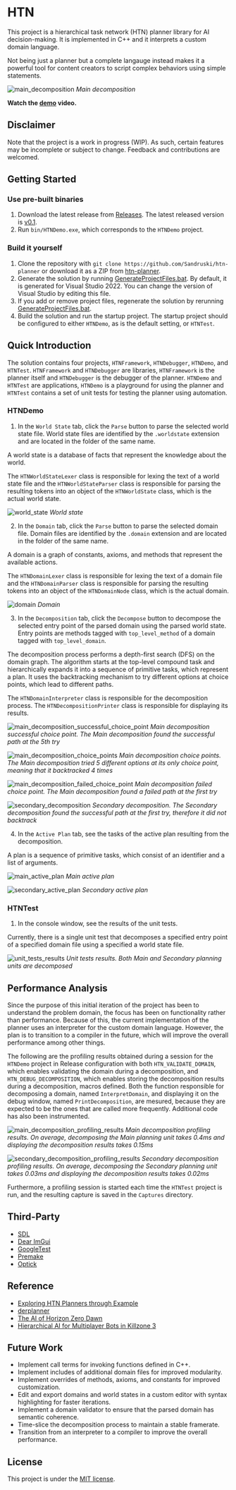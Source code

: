 # HTN
This project is a hierarchical task network (HTN) planner library for AI decision-making. It is implemented in C++ and it interprets a custom domain language.

Not being just a planner but a complete langauge instead makes it a powerful tool for content creators to script complex behaviors using simple statements.

![main_decomposition](https://github.com/Sandruski/htn-planner/blob/main/docs/images/main_decomposition.png "Main decomposition")
*Main decomposition*

**Watch the [demo](https://github.com/Sandruski/htn-planner/tree/main/docs/videos/demo.mp4) video.**

## Disclaimer
Note that the project is a work in progress (WIP). As such, certain features may be incomplete or subject to change. Feedback and contributions are welcomed.

## Getting Started

### Use pre-built binaries
1. Download the latest release from [Releases](https://github.com/Sandruski/htn-planner/releases). The latest released version is [v0.1](https://github.com/Sandruski/htn-planner/releases/tag/v0.1).
2. Run `bin/HTNDemo.exe`, which corresponds to the `HTNDemo` project.

### Build it yourself
1. Clone the repository with `git clone https://github.com/Sandruski/htn-planner` or download it as a ZIP from [htn-planner](https://github.com/Sandruski/htn-planner).
2. Generate the solution by running [GenerateProjectFiles.bat](https://github.com/Sandruski/htn-planner/blob/main/GenerateProjectFiles.bat). By default, it is generated for Visual Studio 2022. You can change the version of Visual Studio by editing this file.
3. If you add or remove project files, regenerate the solution by rerunning [GenerateProjectFiles.bat](https://github.com/Sandruski/htn-planner/blob/main/GenerateProjectFiles.bat).
4. Build the solution and run the startup project. The startup project should be configured to either `HTNDemo`, as is the default setting, or `HTNTest`.

## Quick Introduction
The solution contains four projects, `HTNFramework`, `HTNDebugger`, `HTNDemo`, and `HTNTest`. `HTNFramework` and `HTNDebugger` are libraries, `HTNFramework` is the planner itself and `HTNDebugger` is the debugger of the planner. `HTNDemo` and `HTNTest` are applications, `HTNDemo` is a playground for using the planner and `HTNTest` contains a set of unit tests for testing the planner using automation.

### HTNDemo
1. In the `World State` tab, click the `Parse` button to parse the selected world state file. World state files are identified by the `.worldstate` extension and are located in the folder of the same name.

A world state is a database of facts that represent the knowledge about the world.

The `HTNWorldStateLexer` class is responsible for lexing the text of a world state file and the `HTNWorldStateParser` class is responsible for parsing the resulting tokens into an object of the `HTNWorldState` class, which is the actual world state.

![world_state](https://github.com/Sandruski/htn-planner/blob/main/docs/images/world_state.png "World state")
*World state*

2. In the `Domain` tab, click the `Parse` button to parse the selected domain file. Domain files are identified by the `.domain` extension and are located in the folder of the same name.

A domain is a graph of constants, axioms, and methods that represent the available actions.

The `HTNDomainLexer` class is responsible for lexing the text of a domain file and the `HTNDomainParser` class is responsible for parsing the resulting tokens into an object of the `HTNDomainNode` class, which is the actual domain.

![domain](https://github.com/Sandruski/htn-planner/blob/main/docs/images/domain.png "Domain")
*Domain*

3. In the `Decomposition` tab, click the `Decompose` button to decompose the selected entry point of the parsed domain using the parsed world state. Entry points are methods tagged with `top_level_method` of a domain tagged with `top_level_domain`.

The decomposition process performs a depth-first search (DFS) on the domain graph. The algorithm starts at the top-level compound task and hierarchically expands it into a sequence of primitive tasks, which represent a plan. It uses the backtracking mechanism to try different options at choice points, which lead to different paths.

The `HTNDomainInterpreter` class is responsible for the decomposition process. The `HTNDecompositionPrinter` class is responsible for displaying its results.

![main_decomposition_successful_choice_point](https://github.com/Sandruski/htn-planner/blob/main/docs/images/main_decomposition_successful_choice_point.png "Main decomposition successful choice point")
*Main decomposition successful choice point. The Main decomposition found the successful path at the 5th try*

![main_decomposition_choice_points](https://github.com/Sandruski/htn-planner/blob/main/docs/images/main_decomposition_choice_points.png "Main decomposition choice points")
*Main decomposition choice points. The Main decomposition tried 5 different options at its only choice point, meaning that it backtracked 4 times*

![main_decomposition_failed_choice_point](https://github.com/Sandruski/htn-planner/blob/main/docs/images/main_decomposition_failed_choice_point.png "Main decomposition failed choice point")
*Main decomposition failed choice point. The Main decomposition found a failed path at the first try*

![secondary_decomposition](https://github.com/Sandruski/htn-planner/blob/main/docs/images/secondary_decomposition.png "Secondary decomposition")
*Secondary decomposition. The Secondary decomposition found the successful path at the first try, therefore it did not backtrack*

4. In the `Active Plan` tab, see the tasks of the active plan resulting from the decomposition.

A plan is a sequence of primitive tasks, which consist of an identifier and a list of arguments.

![main_active_plan](https://github.com/Sandruski/htn-planner/blob/main/docs/images/main_active_plan.png "Main active plan")
*Main active plan*

![secondary_active_plan](https://github.com/Sandruski/htn-planner/blob/main/docs/images/secondary_active_plan.png "Secondary active plan")
*Secondary active plan*

### HTNTest
1. In the console window, see the results of the unit tests.

Currently, there is a single unit test that decomposes a specified entry point of a specified domain file using a specified a world state file.

![unit_tests_results](https://github.com/Sandruski/htn-planner/blob/main/docs/images/unit_tests_results.png "Unit tests results")
*Unit tests results. Both Main and Secondary planning units are decomposed*

## Performance Analysis

Since the purpose of this initial iteration of the project has been to understand the problem domain, the focus has been on functionality rather than performance. Because of this, the current implementation of the planner uses an interpreter for the custom domain language. However, the plan is to transition to a compiler in the future, which will improve the overall performance among other things.

The following are the profiling results obtained during a session for the `HTNDemo` project in Release configuration with both `HTN_VALIDATE_DOMAIN`, which enables validating the domain during a decomposition, and `HTN_DEBUG_DECOMPOSITION`, which enables storing the decomposition results during a decomposition, macros defined. Both the function responsible for decomposing a domain, named `InterpretDomain`, and displaying it on the debug window, named `PrintDecomposition`, are mesured, because they are expected to be the ones that are called more frequently. Additional code has also been instrumented.

![main_decomposition_profiling_results](https://github.com/Sandruski/htn-planner/blob/main/docs/images/main_decomposition_profiling_results.png "Main decomposition profiling results")
*Main decomposition profiling results. On average, decomposing the Main planning unit takes 0.4ms and displaying the decomposition results takes 0.15ms*

![secondary_decomposition_profiling_results](https://github.com/Sandruski/htn-planner/blob/main/docs/images/secondary_decomposition_profiling_results.png "Secondary decomposition profiling results")
*Secondary decomposition profiling results. On average, decomposing the Secondary planning unit takes 0.03ms and displaying the decomposition results takes 0.02ms*

Furthermore, a profiling session is started each time the `HTNTest` project is run, and the resulting capture is saved in the `Captures` directory.

## Third-Party
- [SDL](https://www.libsdl.org/)
- [Dear ImGui](https://github.com/ocornut/imgui)
- [GoogleTest](https://google.github.io/googletest/)
- [Premake](https://premake.github.io/)
- [Optick](https://github.com/bombomby/optick)

## Reference
- [Exploring HTN Planners
through Example](https://www.gameaipro.com/GameAIPro/GameAIPro_Chapter12_Exploring_HTN_Planners_through_Example.pdf)
- [derplanner](https://github.com/alexshafranov/derplanner)
- [The AI of Horizon Zero Dawn](https://www.guerrilla-games.com/read/the-ai-of-horizon-zero-dawn)
- [Hierarchical AI for Multiplayer
Bots in Killzone 3](https://www.gameaipro.com/GameAIPro/GameAIPro_Chapter29_Hierarchical_AI_for_Multiplayer_Bots_in_Killzone_3.pdf)

## Future Work
- Implement call terms for invoking functions defined in C++.
- Implement includes of additional domain files for improved modularity.
- Implement overrides of methods, axioms, and constants for improved customization.
- Edit and export domains and world states in a custom editor with syntax highlighting for faster iterations.
- Implement a domain validator to ensure that the parsed domain has semantic coherence.
- Time-slice the decomposition process to maintain a stable framerate.
- Transition from an interpreter to a compiler to improve the overall performance.

## License
This project is under the [MIT license](https://github.com/Sandruski/htn-planner/blob/main/LICENSE).